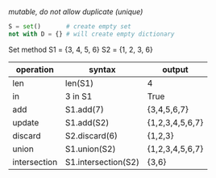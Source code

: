 *mutable, do not allow duplicate (unique)*

```python
S = set()       # create empty set
not with D = {} # will create empty dictionary         
```

Set method
S1 = {3, 4, 5, 6}
S2 = {1, 2, 3, 6}

| operation    | syntax              | output          |
| ------------ | ------------------- | --------------- |
| len          | len(S1)             | 4               |
| in           | 3 in S1             | True            |
| add          | S1.add(7)           | {3,4,5,6,7}     |
| update       | S1.add(S2)          | {1,2,3,4,5,6,7} |
| discard      | S2.discard(6)       | {1,2,3}         |
| union        | S1.union(S2)        | {1,2,3,4,5,6,7} |
| intersection | S1.intersection(S2) | {3,6}           |